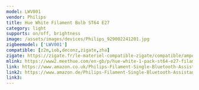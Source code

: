 ```yaml
---
model: LWV001
vendor: Philips
title: Hue White Filament Bulb ST64 E27
category: light
supports: on/off, brightness
image: /assets/images/devices/Philips_929002241201.jpg
zigbeemodel: ['LWV001']
compatible: [z2m,iob,deconz,zigate,zha]
zigate: https://zigate.fr/le-materiel-compatible-zigate/compatible/ampoulesst64e27
mlink: https://www2.meethue.com/en-gb/p/hue-white-1-pack-st64-e27-filament-edison/8718699688868
link: https://www.amazon.co.uk/Philips-Filament-Single-Bluetooth-Assistant/dp/B07SPHGQV6
link2: https://www.amazon.de/Philips-Filament-Single-Bluetooth-Assistant/dp/B07SPHGQV6
link3: 
---
```

